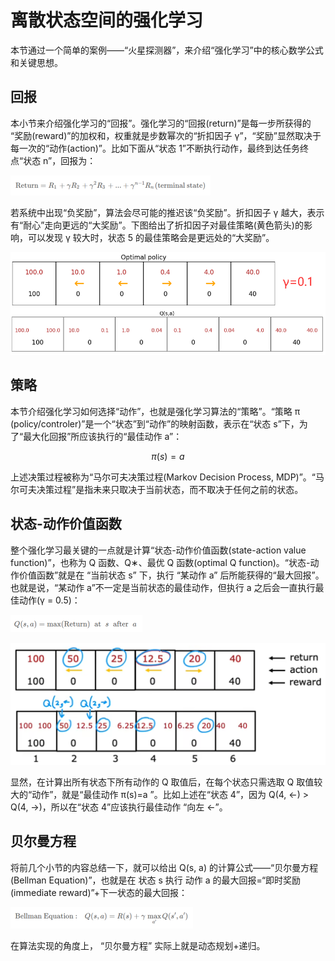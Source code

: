 # 离散状态空间的强化学习

本节通过一个简单的案例——“火星探测器”，来介绍“强化学习”中的核心数学公式和关键思想。

## 回报

本小节来介绍强化学习的“回报”。强化学习的“回报(return)”是每一步所获得的 “奖励(reward)”的加权和，权重就是步数幂次的“折扣因子 γ”，“奖励”显然取决于每一次的“动作(action)”。比如下面从“状态 1”不断执行动作，最终到达任务终点“状态 n”，回报为：

![image](../images/reinforce/reward.png)

若系统中出现“负奖励”，算法会尽可能的推迟该“负奖励”。折扣因子 γ 越大，表示有“耐心”走向更远的“大奖励”。下图给出了折扣因子对最佳策略(黄色箭头)的影响，可以发现 γ 较大时，状态 5 的最佳策略会是更远处的“大奖励”。

![image](../images/reinforce/折扣因子对最佳策略的影响.png)

## 策略

本节介绍强化学习如何选择“动作”，也就是强化学习算法的“策略”。“策略 π (policy/controler)”是一个“状态”到“动作”的映射函数，表示在“状态 s”下，为了“最大化回报”所应该执行的“最佳动作 a”：

$$\pi(s)=a$$

上述决策过程被称为“马尔可夫决策过程(Markov Decision Process, MDP)”。“马尔可夫决策过程”是指未来只取决于当前状态，而不取决于任何之前的状态。

## 状态-动作价值函数

整个强化学习最关键的一点就是计算“状态-动作价值函数(state-action value function)”，也称为 Q 函数、Q∗、最优 Q 函数(optimal Q function)。“状态-动作价值函数”就是在 “当前状态 s” 下，执行 “某动作 a” 后所能获得的“最大回报”。也就是说，“某动作 a”不一定是当前状态的最佳动作，但执行 a 之后会一直执行最佳动作(γ = 0.5)：

![image](../images/reinforce/function.png)

![image](../images/reinforce/Q函数示意图.png)

显然，在计算出所有状态下所有动作的 Q 取值后，在每个状态只需选取 Q 取值较大的“动作”，就是“最佳动作 π(s)=a ”。比如上述在“状态 4”，因为 Q(4, ←) > Q(4, →)，所以在“状态 4”应该执行最佳动作 “向左 ←”。

## 贝尔曼方程

将前几个小节的内容总结一下，就可以给出 Q(s, a) 的计算公式——“贝尔曼方程(Bellman Equation)”，也就是在 状态 s 执行 动作 a 的最大回报=“即时奖励(immediate reward)”+下一状态的最大回报：

![image](../images/reinforce/bellman.png)

在算法实现的角度上， “贝尔曼方程” 实际上就是动态规划+递归。
